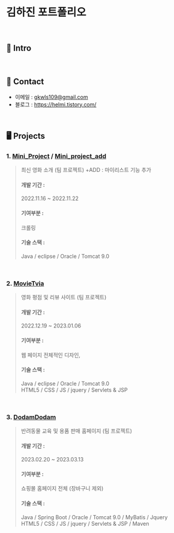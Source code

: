# 김하진 포트폴리오

<br>

## 📌 Intro

<br>

## 📱 Contact
- 이메일 : gkwls109@gmail.com
- 블로그 : https://helmi.tistory.com/
</br>

## 🖥 Projects
### 1. [Mini_Project](https://github.com/helmijin/Mini_Project) / [Mini_project_add](https://github.com/helmijin/Mini_project_add)
> 최신 영화 소개 (팀 프로젝트) +ADD : 마이리스트 기능 추가   
>  #### 개발 기간 :
>  2022.11.16 ~ 2022.11.22
> 
>#### 기여부분 :  
> 크롤링
>
> #### 기술 스택 :  
> Java / eclipse / Oracle / Tomcat 9.0

<br>

### 2. [MovieTvia](https://github.com/helmijin/MovieTVia)
> 영화 평점 및 리뷰 사이트 (팀 프로젝트)  
>  #### 개발 기간 :
>  2022.12.19 ~ 2023.01.06
> 
> #### 기여부분 :  
> 웹 페이지 전체적인 디자인, 
>
> #### 기술 스택 :  
> Java / eclipse / Oracle / Tomcat 9.0  
> HTML5 / CSS / JS / jquery / Servlets & JSP

<br>

### 3. [DodamDodam](https://github.com/helmijin/DodamDodam)
> 반려동물 교육 및 용품 판매 홈페이지 (팀 프로젝트)  
>  #### 개발 기간 :
> 2023.02.20 ~ 2023.03.13
> 
> #### 기여부분 :  
> 쇼핑몰 홈페이지 전체 (장바구니 제외)
>
> #### 기술 스택 :  
> Java / Spring Boot / Oracle / Tomcat 9.0 / MyBatis / Jquery   
> HTML5 / CSS / JS / jquery / Servlets & JSP / Maven
